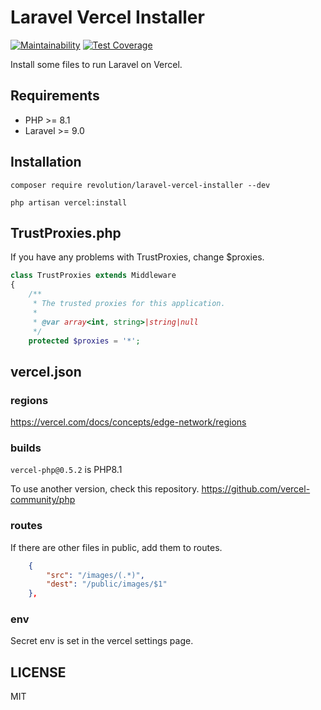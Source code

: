 # Laravel Vercel Installer

[![Maintainability](https://api.codeclimate.com/v1/badges/9b0a78d5e14c3c85fe4f/maintainability)](https://codeclimate.com/github/kawax/laravel-vercel-installer/maintainability)
[![Test Coverage](https://api.codeclimate.com/v1/badges/9b0a78d5e14c3c85fe4f/test_coverage)](https://codeclimate.com/github/kawax/laravel-vercel-installer/test_coverage)

Install some files to run Laravel on Vercel.

## Requirements
- PHP >= 8.1
- Laravel >= 9.0

## Installation

```shell
composer require revolution/laravel-vercel-installer --dev

php artisan vercel:install
```

## TrustProxies.php
If you have any problems with TrustProxies, change $proxies.

```php
class TrustProxies extends Middleware
{
    /**
     * The trusted proxies for this application.
     *
     * @var array<int, string>|string|null
     */
    protected $proxies = '*';

```

## vercel.json

### regions
https://vercel.com/docs/concepts/edge-network/regions

### builds
`vercel-php@0.5.2` is PHP8.1

To use another version, check this repository.
https://github.com/vercel-community/php

### routes
If there are other files in public, add them to routes.

```json
    {
        "src": "/images/(.*)",
        "dest": "/public/images/$1"
    },
```

### env
Secret env is set in the vercel settings page.

## LICENSE
MIT  
